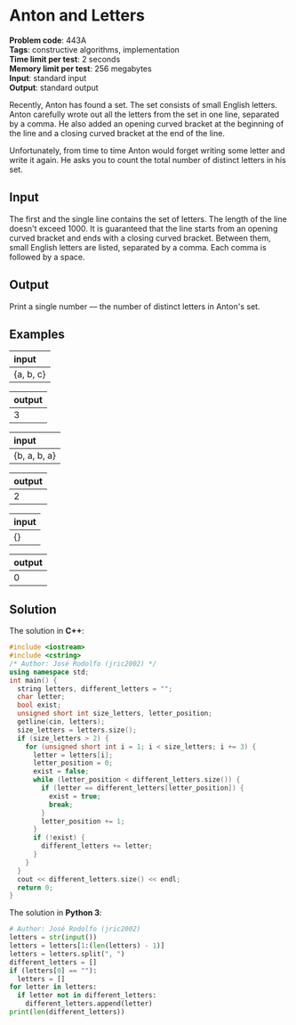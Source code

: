 # Anton and Letters
**Problem code**: 443A  
**Tags**: constructive algorithms, implementation  
**Time limit per test**: 2 seconds  
**Memory limit per test**: 256 megabytes  
**Input**: standard input  
**Output**: standard output  

Recently, Anton has found a set. The set consists of small English letters. Anton carefully wrote out all the letters from the set in one line, separated by a comma. He also added an opening curved bracket at the beginning of the line and a closing curved bracket at the end of the line.

Unfortunately, from time to time Anton would forget writing some letter and write it again. He asks you to count the total number of distinct letters in his set.

## Input
The first and the single line contains the set of letters. The length of the line doesn't exceed 1000. It is guaranteed that the line starts from an opening curved bracket and ends with a closing curved bracket. Between them, small English letters are listed, separated by a comma. Each comma is followed by a space.

## Output
Print a single number — the number of distinct letters in Anton's set.

## Examples
| input |
| :--- |
| {a, b, c} |

| output |
| :--- |
| 3 |

| input |
| :--- |
| {b, a, b, a} |

| output |
| :--- |
| 2 |

| input |
| :--- |
| {} |

| output |
| :--- |
| 0 |

## Solution
The solution in **C++**:
```cpp
#include <iostream>
#include <cstring>
/* Author: José Rodolfo (jric2002) */
using namespace std;
int main() {
  string letters, different_letters = "";
  char letter;
  bool exist;
  unsigned short int size_letters, letter_position;
  getline(cin, letters);
  size_letters = letters.size();
  if (size_letters > 2) {
    for (unsigned short int i = 1; i < size_letters; i += 3) {
      letter = letters[i];
      letter_position = 0;
      exist = false;
      while (letter_position < different_letters.size()) {
        if (letter == different_letters[letter_position]) {
          exist = true;
          break;
        }
        letter_position += 1;
      }
      if (!exist) {
        different_letters += letter;
      }
    }
  }
  cout << different_letters.size() << endl;
  return 0;
}
```

The solution in **Python 3**:
```python
# Author: José Rodolfo (jric2002)
letters = str(input())
letters = letters[1:(len(letters) - 1)]
letters = letters.split(", ")
different_letters = []
if (letters[0] == ""):
  letters = []
for letter in letters:
  if letter not in different_letters:
    different_letters.append(letter)
print(len(different_letters))
```
